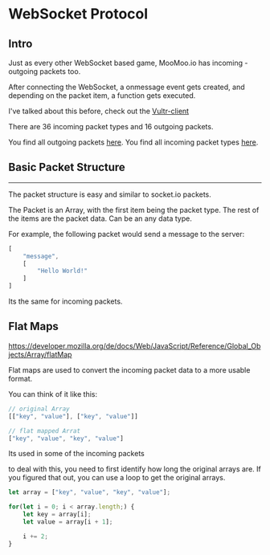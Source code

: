 # WebSocket Protocol

## Intro

Just as every other WebSocket based game, MooMoo.io has incoming - outgoing packets too.

After connecting the WebSocket, a onmessage event gets created, and depending on the packet item, a function gets executed.

I've talked about this before, check out the [Vultr-client](../vultr/README.md)

There are 36 incoming packet types and 16 outgoing packets.

You find all outgoing packets [here](./client/README.md).
You find all incoming packet types [here](./server/README.md).

## Basic Packet Structure

---

The packet structure is easy and similar to socket.io packets.

The Packet is an Array, with the first item being the packet type.
The rest of the items are the packet data. Can be an any data type.

For example, the following packet would send a message to the server:

```js
[
    "message",
    [
        "Hello World!"
    ]
]
```

Its the same for incoming packets.

## Flat Maps

https://developer.mozilla.org/de/docs/Web/JavaScript/Reference/Global_Objects/Array/flatMap

Flat maps are used to convert the incoming packet data to a more usable format.

You can think of it like this:

```js
// original Array
[["key", "value"], ["key", "value"]]

// flat mapped Arrat
["key", "value", "key", "value"]
```

Its used in some of the incoming packets


to deal with this, you need to first identify how long the original arrays are. If you figured that out, you can use a loop to get the original arrays.

```js
let array = ["key", "value", "key", "value"];

for(let i = 0; i < array.length;) {
    let key = array[i];
    let value = array[i + 1];

    i += 2;
}
```
